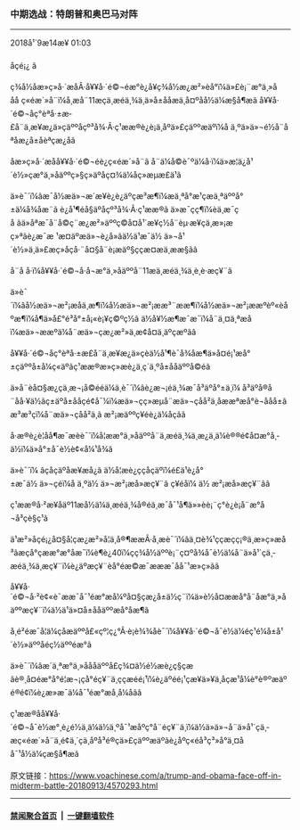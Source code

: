 ### 中期选战：特朗普和奥巴马对阵
------------------------

<div class="published">
 <span class="date" title="ä¸­å½æ¶é´">
  <time datetime="2018-09-14T01:03:10+08:00">
   2018å¹´9æ14æ¥ 01:03
  </time>
 </span>
</div>
<br/>
<div class="wsw">
 <span class="dateline">
  åçé¡¿ â
 </span>
 <p>
  ç¾å½åæ»ç»å·´æåÂ·å¥¥å·´é©¬éæ°è¿å¥ç¾å½æ¿æ²»èå°ï¼ä»£è¡¨æ°ä¸»ååå ç«éæ´»å¨ï¼å¸æå¨11æçä¸­æéä¸¾ä¸­ä»å±ååæä¸­å¤ºåå½ä¼æ§å¶æã å¥¥å·´é©¬åç°èªå·±æ­£å¨ä¸æ¥æ¿ä»çäººåçº³å¾·Â·ç¹ææ®è¿è¡ä¸åºä»£çäººæäºï¼å ä¸ºä»ä»¬é½å¨åªåæ¿å±åèªçæ¿åã
 </p>
 <p>
  åæ»ç»å·´æåå¥¥å·´é©¬éè¿ç«éæ´»å¨ã å¨ä¼å©è¯ºä¼å·ï¼ä»æ¦ä¿å¹´è½»çæ°ä¸»åäººç»§ç»­äºåç¤¾ä¼åç»æµæ­£ä¹ã
 </p>
 <p>
  ä»è¯´ï¼âæ¯å½æä»¬æ´æ¥è¿è¿äºçæ³æ¶ï¼æä¸ªå°æ¹çæä¸ªäººå°±ä¼å¾åæ¨ã è¿å¹¶éå§äºåçº³å¾·Â·ç¹ææ®ã ä»æ¯çç¶ï¼èä¸æ¯çå ãä»åªæ¯å¨å©ç¨æ¿æ²»äººç©å¤å¹´æ¥ç½å¨èµ·æ¥çä¸æ»¡æç»ªãè¿æ¯æ ¹æ¤äºæä»¬è¿å»ãä½ä¹æ¯ä½ ä»¬å¹´è½»ä¸ä»£æç»åçå·¨å¤§å¨è¡æäº§ççæ¤æä¸ææ§ãâ
 </p>
 <p>
  å¨å å·ï¼å¥¥å·´é©¬å·å¬æ°ä¸»åäººå¨11æä¸­æéä¸¾ä¸­è¸è·æç¥¨ã
 </p>
 <p>
  ä»è¯´ï¼âå½æä»¬æ²¡æåä¸æ¶ï¼å½æä»¬æ²¡ææ³¨ææ¶ï¼å½æä»¬æ²¡ææºèº«èåºæ¶ï¼å¶ä»å£°é³å°±å¡«è¡¥ç©ºç½ã ä½å¥½æ¶æ¯æ¯ï¼å¨ä¸¤ä¸ªæåï¼æä»¬ææºä¼å¨æä»¬çæ¿æ²»ä¸­æ¢å¤ä¸äºçæºãâ
 </p>
 <p>
  å¥¥å·´é©¬åç°èªå·±æ­£å¨ä¸æ¥æ¿ä»çèä½å¹¶è¯å¾åæ¶ä»å¤é¡¹æå°±çäººå±å¼ç«äºãç¹ææ®æ»ç»æè¿ä¸ç´ä¸ºå±ååäººå©éã
 </p>
 <p>
  ä»å¨èå¤§æ¿çä¸æ¬¡å©ééä¼ä¸è¯´ï¼âè¿æ¬¡éä¸¾æ¯å³äºå°±ä¸ï¼ å³äºå®å¨åå·¥ä½ãç±äºå±ååçé¢å¯¼ï¼æä»¬çç»æµå¨æä»¬çåå²ä¸åææªæå°è¬ååå±ã æ³æ³çï¼å¨æä»¬çåå²ä¸­ã æ²¡æäººç¥éè¿ä¼åçãâ
 </p>
 <p>
  å·æ®è¿è­¦åå¶æ¯æèè¯´ï¼å¦ææ°ä¸»åäººå¨ä¸­æéä¸¾ä¸­æ¿ä¸ä¼è®®é¢å¤æ°å¸­ä½ï¼ä»å°±å¯è½è¢«å¼¹å¾ã
 </p>
 <p>
  ä»è¯´ï¼ âç­åçäºåæ¥æå¿ã ä½å¦æè¿ççåçäºï¼é£ä¹è¿å°±æ¯ä½ ä»¬çéï¼å ä¸ºä½ ä»¬æ²¡æå»æç¥¨ã ç¥éåï¼ ä½ æ²¡æå»æç¥¨ãâ
 </p>
 <p>
  ç¹ææ®å·²æ¥åäº11æå½ä¼ä¸­æéä¸¾å®éä¸æ¯å¯¹å¶ä»»èè¡¨ç°è¿è¡å¨æ°å¬å³çè§ç¹ã
 </p>
 <p>
  ä¹æ²»åçé¡¿å¤§å­¦çæ¿æ²»å­¦ä¸å®¶ææÂ·å¸æè¯´ï¼âä¸¤è¾¹çç­æçç¡®ä¸æ»ç»æå³ãæçå°çææ°æ°å­æ¯ï¼è¶è¿40ï¼çç¾å½äººè¡¨ç¤ºå¾å¯è½ä¼å¨ä»å¹´çä¸­æéä¸¾ä¸­æç¥¨ï¼è¿äºæç¥¨èå°éæ©æ¯æææ¯åå¯¹æ»ç»ãâ
 </p>
 <p>
  å¥¥å·´é©¬å·²è¢«è¯ææ¯å¯¹éæ°æå¼ºå¤§çæ¿å±ä½ç¨ï¼ä»è½å¤ææå°å¨åæ°ä¸»åäººæç¥¨ï¼ä½ä¹ä»¤å±ååäººæå°åæ¶ã
 </p>
 <p>
  å¸é²éæ¯å­¦ä¼çåæäººå£«çº¦ç¿°Â·è¡è¾¾åè¯´ï¼å¥¥å·´é©¬å¯è½ä¼éç¹é¼å±å¹´è½»äººåéç½äººéæ°ã
 </p>
 <p>
  ä»è¯´ï¼âæ´ä¸ªæ°ä¸»åååäººå£ç¾¤ä½é½æè¿ç§ç­æãè®¸å¤éæ°å°é¦æ¬¡çå°éç¥¨ä¸ççæéé¡¹ï¼è¿äºéé¡¹çæ¥ä»¥ä¸åçæ¹å¼è°è®ºæäºé®é¢ï¼è¿æ»æ¯ä¼å¯¹éæ°æå¸å¼åãâ
 </p>
 <p>
  ç¹ææ®åå¥¥å·´é©¬å¯è½æ°¸è¿é½ä¸ä¼ä½ä¸ºå¯¹æåºç°å¨éç¥¨ä¸ï¼ä½ä»ä»¬å¨ä»å¹´çä¸­æç«éæ´»å¨ä¸­é¢ä¸´çä¸åºå³é®çä»£çäººæäºãè¿åºç«éå³ç³»å°ä¸¤åå¯¹å½ä¼çæ§å¶æã
 </p>
</div>

原文链接：https://www.voachinese.com/a/trump-and-obama-face-off-in-midterm-battle-20180913/4570293.html


------------------------
#### [禁闻聚合首页](https://github.com/gfw-breaker/banned-news/blob/master/README.md) &nbsp;|&nbsp;  [一键翻墙软件](https://github.com/gfw-breaker/nogfw/blob/master/README.md)